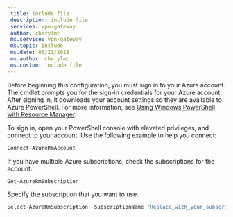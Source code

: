 ```yaml
---
 title: include file
 description: include file
 services: vpn-gateway
 author: cherylmc
 ms.service: vpn-gateway
 ms.topic: include
 ms.date: 03/21/2018
 ms.author: cherylmc
 ms.custom: include file
---
```

Before beginning this configuration, you must sign in to your Azure account. The cmdlet prompts you for the sign-in credentials for your Azure account. After signing in, it downloads your account settings so they are available to Azure PowerShell. For more information, see [Using Windows PowerShell with Resource Manager](../articles/powershell-azure-resource-manager.md).

To sign in, open your PowerShell console with elevated privileges, and connect to your account. Use the following example to help you connect:

```powershell
Connect-AzureRmAccount
```

If you have multiple Azure subscriptions, check the subscriptions for the account.

```powershell
Get-AzureRmSubscription
```

Specify the subscription that you want to use.

```powershell
Select-AzureRmSubscription -SubscriptionName "Replace_with_your_subscription_name"
 ```
